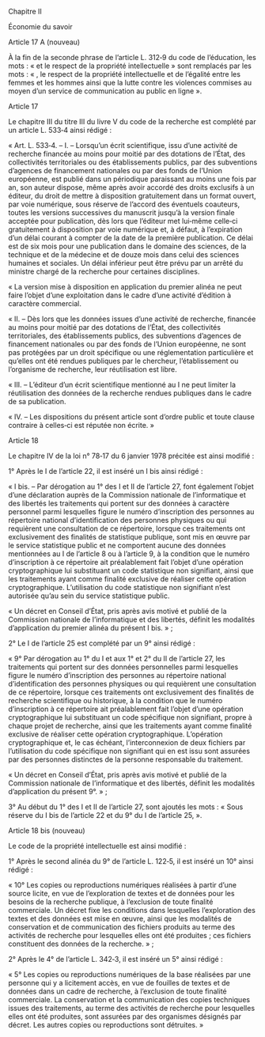 Chapitre II

Économie du savoir

Article 17 A (nouveau)

À la fin de la seconde phrase de l’article L. 312‑9 du code de l’éducation, les mots : « et le respect de la propriété intellectuelle » sont remplacés par les mots : « , le respect de la propriété intellectuelle et de l’égalité entre les femmes et les hommes ainsi que la lutte contre les violences commises au moyen d’un service de communication au public en ligne ».

Article 17

Le chapitre III du titre III du livre V du code de la recherche est complété par un article L. 533‑4 ainsi rédigé :

« Art. L. 533‑4. – I. – Lorsqu’un écrit scientifique, issu d’une activité de recherche financée au moins pour moitié par des dotations de l’État, des collectivités territoriales ou des établissements publics, par des subventions d’agences de financement nationales ou par des fonds de l’Union européenne, est publié dans un périodique paraissant au moins une fois par an, son auteur dispose, même après avoir accordé des droits exclusifs à un éditeur, du droit de mettre à disposition gratuitement dans un format ouvert, par voie numérique, sous réserve de l’accord des éventuels coauteurs, toutes les versions successives du manuscrit jusqu’à la version finale acceptée pour publication, dès lors que l’éditeur met lui‑même celle‑ci gratuitement à disposition par voie numérique et, à défaut, à l’expiration d’un délai courant à compter de la date de la première publication. Ce délai est de six mois pour une publication dans le domaine des sciences, de la technique et de la médecine et de douze mois dans celui des sciences humaines et sociales. Un délai inférieur peut être prévu par un arrêté du ministre chargé de la recherche pour certaines disciplines.

« La version mise à disposition en application du premier alinéa ne peut faire l’objet d’une exploitation dans le cadre d’une activité d’édition à caractère commercial.

« II. – Dès lors que les données issues d’une activité de recherche, financée au moins pour moitié par des dotations de l’État, des collectivités territoriales, des établissements publics, des subventions d’agences de financement nationales ou par des fonds de l’Union européenne, ne sont pas protégées par un droit spécifique ou une réglementation particulière et qu’elles ont été rendues publiques par le chercheur, l’établissement ou l’organisme de recherche, leur réutilisation est libre.

« III. – L’éditeur d’un écrit scientifique mentionné au I ne peut limiter la réutilisation des données de la recherche rendues publiques dans le cadre de sa publication.

« IV. – Les dispositions du présent article sont d’ordre public et toute clause contraire à celles‑ci est réputée non écrite. »

Article 18

Le chapitre IV de la loi n° 78‑17 du 6 janvier 1978 précitée est ainsi modifié :

1° Après le I de l’article 22, il est inséré un I bis ainsi rédigé :

« I bis. – Par dérogation au 1° des I et II de l’article 27, font également l’objet d’une déclaration auprès de la Commission nationale de l’informatique et des libertés les traitements qui portent sur des données à caractère personnel parmi lesquelles figure le numéro d’inscription des personnes au répertoire national d’identification des personnes physiques ou qui requièrent une consultation de ce répertoire, lorsque ces traitements ont exclusivement des finalités de statistique publique, sont mis en œuvre par le service statistique public et ne comportent aucune des données mentionnées au I de l’article 8 ou à l’article 9, à la condition que le numéro d’inscription à ce répertoire ait préalablement fait l’objet d’une opération cryptographique lui substituant un code statistique non signifiant, ainsi que les traitements ayant comme finalité exclusive de réaliser cette opération cryptographique. L’utilisation du code statistique non signifiant n’est autorisée qu’au sein du service statistique public.

« Un décret en Conseil d’État, pris après avis motivé et publié de la Commission nationale de l’informatique et des libertés, définit les modalités d’application du premier alinéa du présent I bis. » ;

2° Le I de l’article 25 est complété par un 9° ainsi rédigé :

« 9° Par dérogation au 1° du I et aux 1° et 2° du II de l’article 27, les traitements qui portent sur des données personnelles parmi lesquelles figure le numéro d’inscription des personnes au répertoire national d’identification des personnes physiques ou qui requièrent une consultation de ce répertoire, lorsque ces traitements ont exclusivement des finalités de recherche scientifique ou historique, à la condition que le numéro d’inscription à ce répertoire ait préalablement fait l’objet d’une opération cryptographique lui substituant un code spécifique non signifiant, propre à chaque projet de recherche, ainsi que les traitements ayant comme finalité exclusive de réaliser cette opération cryptographique. L’opération cryptographique et, le cas échéant, l’interconnexion de deux fichiers par l’utilisation du code spécifique non signifiant qui en est issu sont assurées par des personnes distinctes de la personne responsable du traitement.

« Un décret en Conseil d’État, pris après avis motivé et publié de la Commission nationale de l’informatique et des libertés, définit les modalités d’application du présent 9°. » ;

3° Au début du 1° des I et II de l’article 27, sont ajoutés les mots : « Sous réserve du I bis de l’article 22 et du 9° du I de l’article 25, ».

Article 18 bis (nouveau)

Le code de la propriété intellectuelle est ainsi modifié :

1° Après le second alinéa du 9° de l’article L. 122‑5, il est inséré un 10° ainsi rédigé :

« 10° Les copies ou reproductions numériques réalisées à partir d’une source licite, en vue de l’exploration de textes et de données pour les besoins de la recherche publique, à l’exclusion de toute finalité commerciale. Un décret fixe les conditions dans lesquelles l’exploration des textes et des données est mise en œuvre, ainsi que les modalités de conservation et de communication des fichiers produits au terme des activités de recherche pour lesquelles elles ont été produites ; ces fichiers constituent des données de la recherche. » ;

2° Après le 4° de l’article L. 342‑3, il est inséré un 5° ainsi rédigé :

« 5° Les copies ou reproductions numériques de la base réalisées par une personne qui y a licitement accès, en vue de fouilles de textes et de données dans un cadre de recherche, à l’exclusion de toute finalité commerciale. La conservation et la communication des copies techniques issues des traitements, au terme des activités de recherche pour lesquelles elles ont été produites, sont assurées par des organismes désignés par décret. Les autres copies ou reproductions sont détruites. »

